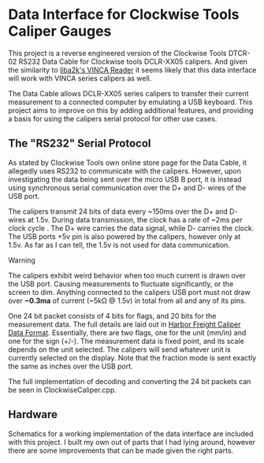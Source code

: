 # Data Interface for Clockwise Tools Caliper Gauges

This project is a reverse engineered version of the Clockwise Tools DTCR-02 RS232 Data Cable for Clockwise tools DCLR-XX05 calipers. And given the similarity to [liba2k's VINCA Reader](https://github.com/liba2k/VINCA_reader) it seems likely that this data interface will work with VINCA series calipers as well.

The Data Cable allows DCLR-XX05 series calipers to transfer their current measurement to a connected computer by emulating a USB keyboard. This project aims to improve on this by adding additional features, and providing a basis for using the calipers serial protocol for other use cases.

## The "RS232" Serial Protocol
As stated by Clockwise Tools own online store page for the Data Cable, it allegedly uses RS232 to communicate with the calipers. However, upon investigating the data being sent over the micro USB B port, it is instead using synchronous serial communication over the D+ and D- wires of the USB port.

The calipers transmit 24 bits of data every ~150ms over the D+ and D- wires at 1.5v. During data transmission, the clock has a rate of ~2ms per clock cycle . The D+ wire carries the data signal, while D- carries the clock. The USB ports +5v pin is also powered by the calipers, however only at 1.5v. As far as I can tell, the 1.5v is not used for data communication. 

> [!WARNING]
> The calipers exhibit weird behavior when too much current is drawn over the USB port. Causing measurements to fluctuate significantly, or the screen to dim. Anything connected to the calipers USB port must not draw over **~0.3ma** of current (~5kΩ @ 1.5v) in total from all and any of its pins.

One 24 bit packet consists of 4 bits for flags, and 20 bits for the measurement data. The full details are laid out in [Harbor Freight Caliper Data Format](https://www.yuriystoys.com/2013/07/chinese-caliper-data-format.html). Essentially, there are two flags, one for the unit (mm/in) and one for the sign (+/-). The measurement data is fixed point, and its scale depends on the unit selected.
The calipers will send whatever unit is currently selected on the display. Note that the fraction mode is sent exactly the same as inches over the USB port.

The full implementation of decoding and converting the 24 bit packets can be seen in ClockwiseCaliper.cpp.

## Hardware
Schematics for a working implementation of the data interface are included with this project. I built my own out of parts that I had lying around, however there are some improvements that can be made given the right parts.